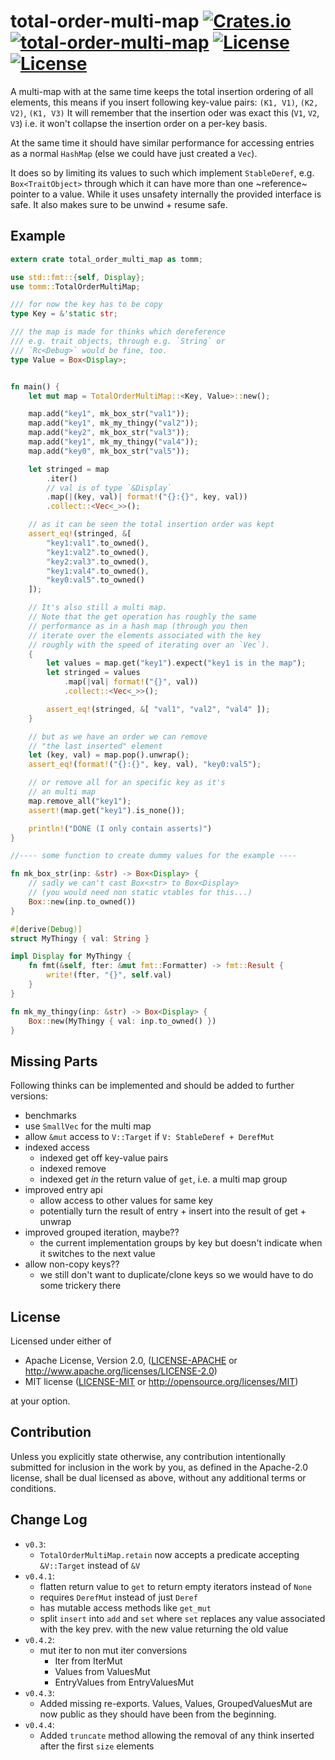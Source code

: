 total-order-multi-map [![Crates.io](https://img.shields.io/crates/v/total-order-multi-map.svg)](https://crates.io/crates/total-order-multi-map) [![total-order-multi-map](https://docs.rs/total-order-multi-map/badge.svg)](https://docs.rs/total-order-multi-map) [![License](https://img.shields.io/badge/License-MIT-blue.svg)](https://opensource.org/licenses/MIT) [![License](https://img.shields.io/badge/License-Apache%202.0-blue.svg)](https://opensource.org/licenses/Apache-2.0)
=============

A multi-map with at the same time keeps the total insertion ordering of all elements,
this means if you insert following key-value pairs: `(K1, V1)`, `(K2, V2)`, `(K1, V3)`
It will remember that the insertion oder was exact this (`V1`, `V2`, `V3`) i.e.
it won't collapse the insertion order on a per-key basis.

At the same time it should have similar performance for accessing entries as a normal
`HashMap` (else we could have just created a `Vec`).

It does so by limiting its values to such which implement `StableDeref`, e.g.
`Box<TraitObject>` through which it can have more than one ~reference~ pointer to
a value. While it uses unsafety internally the provided interface is safe.
It also makes sure to be unwind + resume safe.

Example
--------

```rust
extern crate total_order_multi_map as tomm;

use std::fmt::{self, Display};
use tomm::TotalOrderMultiMap;

/// for now the key has to be copy
type Key = &'static str;

/// the map is made for thinks which dereference
/// e.g. trait objects, through e.g. `String` or
/// `Rc<Debug>` would be fine, too.
type Value = Box<Display>;


fn main() {
    let mut map = TotalOrderMultiMap::<Key, Value>::new();

    map.add("key1", mk_box_str("val1"));
    map.add("key1", mk_my_thingy("val2"));
    map.add("key2", mk_box_str("val3"));
    map.add("key1", mk_my_thingy("val4"));
    map.add("key0", mk_box_str("val5"));

    let stringed = map
        .iter()
        // val is of type `&Display`
        .map(|(key, val)| format!("{}:{}", key, val))
        .collect::<Vec<_>>();

    // as it can be seen the total insertion order was kept
    assert_eq!(stringed, &[
        "key1:val1".to_owned(),
        "key1:val2".to_owned(),
        "key2:val3".to_owned(),
        "key1:val4".to_owned(),
        "key0:val5".to_owned()
    ]);

    // It's also still a multi map.
    // Note that the get operation has roughly the same
    // performance as in a hash map (through you then
    // iterate over the elements associated with the key
    // roughly with the speed of iterating over an `Vec`).
    {
        let values = map.get("key1").expect("key1 is in the map");
        let stringed = values
            .map(|val| format!("{}", val))
            .collect::<Vec<_>>();

        assert_eq!(stringed, &[ "val1", "val2", "val4" ]);
    }

    // but as we have an order we can remove
    // "the last inserted" element
    let (key, val) = map.pop().unwrap();
    assert_eq!(format!("{}:{}", key, val), "key0:val5");

    // or remove all for an specific key as it's
    // an multi map
    map.remove_all("key1");
    assert!(map.get("key1").is_none());

    println!("DONE (I only contain asserts)")
}

//---- some function to create dummy values for the example ----

fn mk_box_str(inp: &str) -> Box<Display> {
    // sadly we can't cast Box<str> to Box<Display>
    // (you would need non static vtables for this...)
    Box::new(inp.to_owned())
}

#[derive(Debug)]
struct MyThingy { val: String }

impl Display for MyThingy {
    fn fmt(&self, fter: &mut fmt::Formatter) -> fmt::Result {
        write!(fter, "{}", self.val)
    }
}

fn mk_my_thingy(inp: &str) -> Box<Display> {
    Box::new(MyThingy { val: inp.to_owned() })
}
```

Missing Parts
-------------

Following thinks can be implemented and should
be added to further versions:

- benchmarks
- use `SmallVec` for the multi map
- allow `&mut` access to `V::Target` if  `V: StableDeref + DerefMut`
- indexed access
  - indexed get off key-value pairs
  - indexed remove
  - indexed get _in_ the return value of `get`, i.e. a multi map group
- improved entry api
  - allow access to other values for same key
  - potentially turn the result of entry + insert into the result of get + unwrap
- improved grouped iteration, maybe??
  - the current implementation groups by key but doesn't indicate
    when it switches to the next value
- allow non-copy keys??
  - we still don't want to duplicate/clone keys so we would have to do
    some trickery there

License
-------

Licensed under either of

- Apache License, Version 2.0, ([LICENSE-APACHE](LICENSE-APACHE) or http://www.apache.org/licenses/LICENSE-2.0)
- MIT license ([LICENSE-MIT](LICENSE-MIT) or http://opensource.org/licenses/MIT)

at your option.

Contribution
------------

Unless you explicitly state otherwise, any contribution intentionally submitted
for inclusion in the work by you, as defined in the Apache-2.0 license, shall
be dual licensed as above, without any additional terms or conditions.


Change Log
-----------

- `v0.3`:
  - `TotalOrderMultiMap.retain` now accepts a predicate accepting `&V::Target` instead
    of `&V`
- `v0.4.1`:
  - flatten return value to `get` to return empty iterators instead
    of `None`
  - requires `DerefMut` instead of just `Deref`
  - has mutable access methods like `get_mut`
  - split `insert` into `add` and `set` where `set` replaces any value
    associated with the key prev. with the new value returning the old
    value
- `v0.4.2`:
  - mut iter to non mut iter conversions
    - Iter from IterMut
    - Values from ValuesMut
    - EntryValues from EntryValuesMut
- `v0.4.3`:
  - Added missing re-exports. Values, Values,
    GroupedValuesMut are now public as they
    should have been from the beginning.
- `v0.4.4`:
  - Added `truncate` method allowing the removal
    of any think inserted after the first `size`
    elements